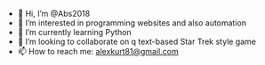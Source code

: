 - 👋 Hi, I’m @Abs2018
- 👀 I’m interested in programming websites and also automation
- 🌱 I’m currently learning Python
- 💞️ I’m looking to collaborate on q text-based Star Trek style game
- 📫 How to reach me: alexkurt81@gmail.com

<!---
Abs2018/Abs2018 is a ✨ special ✨ repository because its `README.md` (this file) appears on your GitHub profile.
You can click the Preview link to take a look at your changes.
--->
